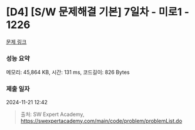 # [D4] [S/W 문제해결 기본] 7일차 - 미로1 - 1226 

[문제 링크](https://swexpertacademy.com/main/code/problem/problemDetail.do?contestProbId=AV14vXUqAGMCFAYD) 

### 성능 요약

메모리: 45,864 KB, 시간: 131 ms, 코드길이: 826 Bytes

### 제출 일자

2024-11-21 12:42



> 출처: SW Expert Academy, https://swexpertacademy.com/main/code/problem/problemList.do